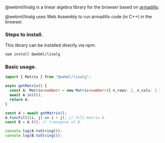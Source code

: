 @webml/linalg is a linear algebra library for the browser based on [armadillo](https://gitlab.com/conradsnicta/armadillo-code).

@webml/linalg uses Web Assembly to run armadillo code (in C++) in the browser.

### Steps to install.
This library can be installed directly via npm:
```bash
npm install @webml/linalg
```

### Basic usage.
```typescript
import { Matrix } from "@webml/linalg";

async getMatrix() {
  const A: Matrix<number> = new Matrix<number>({ n_rows: 2, n_cols: 2 }, "float");
  await A.init();
  return A;
}

const A = await getMatrix();
A.funcFill((i, j) => i + j); // fill matrix A.
const B = A.t(); // transpose of A.

console.log(A.toString());
console.log(B.toString());
```
